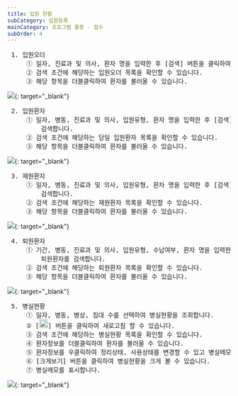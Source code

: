 ```yaml
---
title: 입원 현황
subCategory: 입원등록
mainCategory: 프로그램 활용 - 접수
subOrder: 4
---
```

<pre>
 <t2><bold>1. 입원오더 </bold></t2>
     ① 일자, 진료과 및 의사, 환자 명을 입력한 후 [검색] 버튼을 클릭하여 입원오더를 검색합니다.
     ② 검색 조건에 해당하는 입원오더 목록을 확인할 수 있습니다.
     ③ 해당 항목을 더블클릭하여 환자를 불러올 수 있습니다.
</pre>

[![]({{site.url}}/images/{{page.url}}_1.png)]({{site.url}}/images/{{page.url}}_1.png){: target="_blank"}  

<pre>
 <t2><bold>2. 입원환자 </bold></t2>
     ① 일자, 병동, 진료과 및 의사, 입원유형, 환자 명을 입력한 후 [검색] 버튼을 클릭하여 입원환자를
         검색합니다.
     ② 검색 조건에 해당하는 당일 입원환자 목록을 확인할 수 있습니다.
     ③ 해당 항목을 더블클릭하여 환자를 불러올 수 있습니다.
</pre>

[![]({{site.url}}/images/{{page.url}}_2.png)]({{site.url}}/images/{{page.url}}_2.png){: target="_blank"} 

<pre>
 <t2><bold>3. 재원환자 </bold></t2>
     ① 일자, 병동, 진료과 및 의사, 입원유형, 환자 명을 입력한 후 [검색] 버튼을 클릭하여 재원환자를 
         검색합니다.
     ② 검색 조건에 해당하는 재원환자 목록을 확인할 수 있습니다.
     ③ 해당 항목을 더블클릭하여 환자를 불러올 수 있습니다.
</pre>

[![]({{site.url}}/images/{{page.url}}_3.png)]({{site.url}}/images/{{page.url}}_3.png){: target="_blank"}

<pre>
 <t2><bold>4. 퇴원환자 </bold></t2>
     ① 기간, 병동, 진료과 및 의사, 입원유형, 수납여부, 환자 명을 입력한 후 [검색] 버튼을 클릭하여 
         퇴원환자를 검색합니다.
     ② 검색 조건에 해당하는 퇴원환자 목록을 확인할 수 있습니다.
     ③ 해당 항목을 더블클릭하여 환자를 불러올 수 있습니다.
</pre>

[![]({{site.url}}/images/{{page.url}}_4.png)]({{site.url}}/images/{{page.url}}_4.png){: target="_blank"}

<pre>
 <t2><bold>5. 병실현황 </bold></t2>
     ① 일자, 병동, 병상, 침대 수를 선택하여 병실현황을 조회합니다.
     ② [<img src="/images/{{page.url}}_6.png"  width="20" height="20">] 버튼을 클릭하여 새로고침 할 수 있습니다.
     ③ 검색 조건에 해당하는 병실현황 목록을 확인할 수 있습니다.
     ④ 환자정보를 더블클릭하여 환자를 불러올 수 있습니다.
     ⑤ 환자정보를 우클릭하여 정리상태, 사용상태를 변경할 수 있고 병실메모를 입력 할 수 있습니다.
     ⑥ [크게보기] 버튼을 클릭하여 병실현황을 크게 볼 수 있습니다.
     ⑦ 병실메모를 표시합니다.
</pre>

[![]({{site.url}}/images/{{page.url}}_5.png)]({{site.url}}/images/{{page.url}}_5.png){: target="_blank"}


